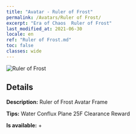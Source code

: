 ```yaml
---
title: "Avatar - Ruler of Frost"
permalink: /Avatars/Ruler of Frost/
excerpt: "Era of Chaos  Ruler of Frost"
last_modified_at: 2021-06-30
locale: en
ref: "Ruler of Frost.md"
toc: false
classes: wide
---
```

 ![Ruler of Frost](/images/a/avatarFrame_38.png)

## Details

 **Description:** Ruler of Frost Avatar Frame 

 **Tips:** Water Conflux Plane 25F Clearance Reward 

 **Is available:**  + 

